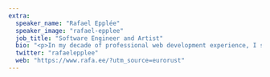 ```yaml
---
extra:
  speaker_name: "Rafael Epplée"
  speaker_image: "rafael-epplee"
  job_title: "Software Engineer and Artist"
  bio: "<p>In my decade of professional web development experience, I started in JavaScript, PHP and Clojure, then eventually discovered Elm and Haskell, which lead me to Rust. After many side projects, I am lucky to work with it in my day job now.</p><p>I’m obsessed with developer experience, and think that Rust combines an excellent type system, tooling and community, resulting in an experience that’s hard to find elsewhere. I’ve poured lots of thought and experiments into leveraging Rust’s advantages to further extend this experience to testing.</p><p>I love making games, websites and desktop apps, always putting the user first. When I’m not coding, I’m hiking with my dog or making electronic music.</p>"
  twitter: "rafaelepplee"
  web: "https://www.rafa.ee/?utm_source=eurorust"
---
```

